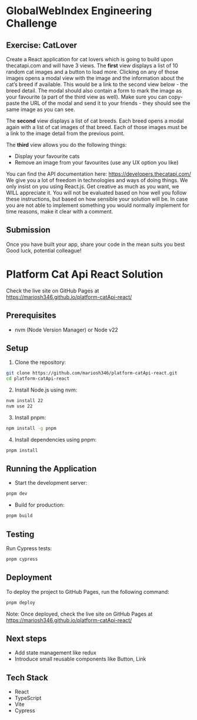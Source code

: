 # GlobalWebIndex Engineering Challenge

## Exercise: CatLover

Create a React application for cat lovers which is going to build upon thecatapi.com and will have 3 views.
The **first** view displays a list of 10 random cat images and a button to load more. Clicking on any of those images opens a modal view with the image and the information about the cat’s breed if available. This would be a link to the second view below - the breed detail. The modal should also contain a form to mark the image as your favourite (a part of the third view as well). Make sure you can copy-paste the URL of the modal and send it to your friends - they should see the same image as you can see.

The **second** view displays a list of cat breeds. Each breed opens a modal again with a list of cat images of that breed. Each of those images must be a link to the image detail from the previous point.

The **third** view allows you do the following things:

- Display your favourite cats
- Remove an image from your favourites (use any UX option you like)

You can find the API documentation here: https://developers.thecatapi.com/
We give you a lot of freedom in technologies and ways of doing things. We only insist on you using React.js. Get creative as much as you want, we WILL appreciate it. You will not be evaluated based on how well you follow these instructions, but based on how sensible your solution will be. In case you are not able to implement something you would normally implement for time reasons, make it clear with a comment.

## Submission

Once you have built your app, share your code in the mean suits you best
Good luck, potential colleague!

# Platform Cat Api React Solution
Check the live site on GitHub Pages at https://mariosh346.github.io/platform-catApi-react/

## Prerequisites
- nvm (Node Version Manager) or Node v22

## Setup

1. Clone the repository:
```bash
git clone https://github.com/mariosh346/platform-catApi-react.git
cd platform-catApi-react
```

2. Install Node.js using nvm:
```bash
nvm install 22
nvm use 22
```

3. Install pnpm:
```bash
npm install -g pnpm
```

4. Install dependencies using pnpm:
```bash
pnpm install
```

## Running the Application

- Start the development server:
```bash
pnpm dev
```

- Build for production:
```bash
pnpm build
```

## Testing

Run Cypress tests:
```bash
pnpm cypress
```

## Deployment

To deploy the project to GitHub Pages, run the following command:

```sh
pnpm deploy
```

Note: Once deployed, check the live site on GitHub Pages at https://mariosh346.github.io/platform-catApi-react/

## Next steps

- Add state management like redux
- Introduce small reusable components like Button, Link

## Tech Stack

- React
- TypeScript
- Vite
- Cypress
